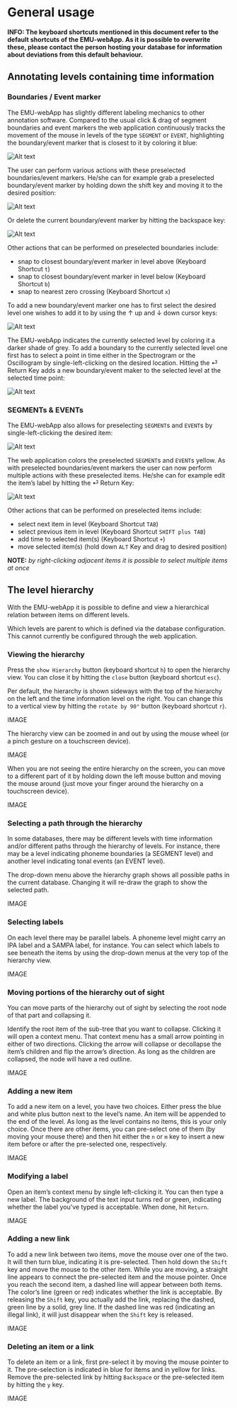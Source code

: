 # General usage

**INFO: The keyboard shortcuts mentioned in this document refer to the default shortcuts of the EMU-webApp. As it is 
possible to overwrite these, please contact the person hosting your database for information about deviations from this
default behaviour.**

## Annotating levels containing time information

### Boundaries / Event marker

The EMU-webApp has slightly different labeling mechanics to other annotation software. Compared to the usual
click & drag of segment boundaries and event markers the web application continuously tracks the movement of the 
mouse in levels of the type `SEGMENT` or `EVENT`, highlighting the boundary/event marker that is closest to it by 
coloring it blue:

![Alt text](manual/GeneralUsage/pics/preSelBoundary.gif)

The user can perform various actions with these preselected boundaries/event markers. He/she can for example grab a
preselected boundary/event marker by holding down the shift key and moving it to the desired position:

![Alt text](manual/GeneralUsage/pics/moveBoundary.gif)

Or delete the current boundary/event marker by hitting the backspace key:

![Alt text](manual/GeneralUsage/pics/deleteBoundary.gif)

Other actions that can be performed on preselected boundaries include:

- snap to closest boundary/event marker in level above (Keyboard Shortcut `t`)
- snap to closest boundary/event marker in level below (Keyboard Shortcut `b`)
- snap to nearest zero crossing (Keyboard Shortcut `x`)

To add a new boundary/event marker one has to first select the desired level one wishes to add it to by using the ↑ up and 
↓ down cursor keys:

![Alt text](manual/GeneralUsage/pics/selectLevel.gif)

The EMU-webApp indicates the currently selected level by coloring it a darker shade of grey. To add a boundary to the
currently selected level one first has to select a point in time either in the Spectrogram or the Oscillogram by single-left-clicking
on the desired location. Hitting the ⏎ Return Key adds a new boundary/event maker to the selected level at the selected time point:

![Alt text](manual/GeneralUsage/pics/addBoundary.gif)

### SEGMENTs & EVENTs

The EMU-webApp also allows for preselecting `SEGMENT`s and `EVENT`s by single-left-clicking the desired item:

![Alt text](manual/GeneralUsage/pics/preSelSeg.gif)

The web application colors the preselected `SEGMENT`s and `EVENT`s yellow. As with preselected boundaries/event
markers the user can now perform multiple actions with these preselected items. He/she can for example edit the item’s label
by hitting the ⏎ Return Key:

![Alt text](manual/GeneralUsage/pics/editLabel.gif)

Other actions that can be performed on preselected items include:

- select next item in level (Keyboard Shortcut `TAB`)
- select previous item in level (Keyboard Shortcut `SHIFT plus TAB`)
- add time to selected item(s) (Keyboard Shortcut `+`)
- move selected item(s) (hold down `ALT` Key and drag to desired position)

**NOTE:** *by right-clicking adjacent items it is possible to select multiple items at once*

## The level hierarchy

With the EMU-webApp it is possible to define and view a hierarchical relation between items on different levels.

Which levels are parent to which is defined via the database configuration. This cannot currently be configured through the web application.

### Viewing the hierarchy

Press the `show Hierarchy` button (keyboard shortcut `h`) to open the hierarchy view. You can close it by hitting the `close` button (keyboard shortcut `esc`).

Per default, the hierarchy is shown sideways with the top of the hierarchy on the left and the time information level on the right. You can change this to a vertical view by hitting the `rotate by 90°` button (keyboard shortcut `r`).

IMAGE

The hierarchy view can be zoomed in and out by using the mouse wheel (or a pinch gesture on a touchscreen device).

IMAGE

When you are not seeing the entire hierarchy on the screen, you can move to a different part of it by holding down the left mouse button and moving the mouse around (just move your finger around the hierarchy on a touchscreen device).

IMAGE

### Selecting a path through the hierarchy

In some databases, there may be different levels with time information and/or different paths through the hierarchy of levels. For instance, there may be a level indicating phoneme boundaries (a SEGMENT level) and another level indicating tonal events (an EVENT level).

The drop-down menu above the hierarchy graph shows all possible paths in the current database. Changing it will re-draw the graph to show the selected path.

IMAGE

### Selecting labels

On each level there may be parallel labels. A phoneme level might carry an IPA label and a SAMPA label, for instance. You can select which labels to see beneath the items by using the drop-down menus at the very top of the hierarchy view.

IMAGE

### Moving portions of the hierarchy out of sight

You can move parts of the hierarchy out of sight by selecting the root node of that part and collapsing it.

Identify the root item of the sub-tree that you want to collapse. Clicking it will open a context menu. That context menu has a small arrow pointing in either of two directions. Clicking the arrow will collapse or decollapse the item’s children and flip the arrow’s direction. As long as the children are collapsed, the node will have a red outline.

IMAGE

### Adding a new item

To add a new item on a level, you have two choices. Either press the blue and white plus button next to the level’s name. An item will be appended to the end of the level. As long as the level contains no items, this is your only choice. Once there are other items, you can pre-select one of them (by moving your mouse there) and then hit either the `n` or `m` key to insert a new item before or after the pre-selected one, respectively. 

IMAGE

### Modifying a label

Open an item’s context menu by single left-clicking it. You can then type a new label. The background of the text input turns red or green, indicating whether the label you’ve typed is acceptable. When done, hit `Return`.

IMAGE

### Adding a new link

To add a new link between two items, move the mouse over one of the two. It will then turn blue, indicating it is pre-selected. Then hold down the `Shift` key and move the mouse to the other item. While you are moving, a straight line appears to connect the pre-selected item and the mouse pointer. Once you reach the second item, a dashed line will appear between both items. The color’s line (green or red) indicates whether the link is acceptable. By releasing the `Shift` key, you actually add the link, replacing the dashed, green line by a solid, grey line. If the dashed line was red (indicating an illegal link), it will just disappear when the `Shift` key is released.

IMAGE

### Deleting an item or a link

To delete an item or a link, first pre-select it by moving the mouse pointer to it. The pre-selection is indicated in blue for items and in yellow for links. Remove the pre-selected link by hitting `Backspace` or the pre-selected item by hitting the `y` key.

IMAGE

